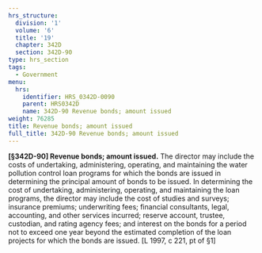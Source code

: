 ```yaml
---
hrs_structure:
  division: '1'
  volume: '6'
  title: '19'
  chapter: 342D
  section: 342D-90
type: hrs_section
tags:
  - Government
menu:
  hrs:
    identifier: HRS_0342D-0090
    parent: HRS0342D
    name: 342D-90 Revenue bonds; amount issued
weight: 76285
title: Revenue bonds; amount issued
full_title: 342D-90 Revenue bonds; amount issued
---
```

**[§342D-90] Revenue bonds; amount issued.** The director may include the costs of undertaking, administering, operating, and maintaining the water pollution control loan programs for which the bonds are issued in determining the principal amount of bonds to be issued. In determining the cost of undertaking, administering, operating, and maintaining the loan programs, the director may include the cost of studies and surveys; insurance premiums; underwriting fees; financial consultants, legal, accounting, and other services incurred; reserve account, trustee, custodian, and rating agency fees; and interest on the bonds for a period not to exceed one year beyond the estimated completion of the loan projects for which the bonds are issued. [L 1997, c 221, pt of §1]